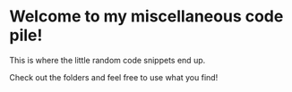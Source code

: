 # Welcome to my miscellaneous code pile!

This is where the little random code snippets end up.  

Check out the folders and feel free to use what you find!
